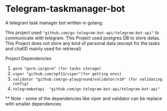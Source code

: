 # Telegram-taskmanager-bot

A telegram task manager bot written in golang.

This project used `"github.com/go-telegram-bot-api/telegram-bot-api"`
to communicate with telegram. This Project used postgres DB to store datas.
This Project does not store any kind of personal data (except for the tasks and chatID 
mainly used for retrieval)

Project Dependencies
1. `gorm "gorm.io/gorm" (for tasks storage)`
2. `viper "github.com/spf13/viper"(for getting envs)`
3. `validator "github.com/go-playground/validator/v10" (for validating config)`
4. `telegrambotapi  "github.com/go-telegram-bot-api/telegram-bot-api"`

** Note - some of the dependencies like viper and validator can be replace with smaller dependencies